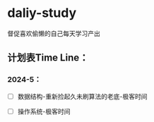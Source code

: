 # daliy-study
督促喜欢偷懒的自己每天学习产出



## 计划表Time Line：

### 2024-5：

- [ ] 数据结构-重新捡起久未刷算法的老底-极客时间
- [ ] 操作系统-极客时间


